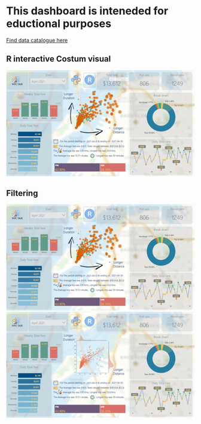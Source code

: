 # This dashboard is inteneded for eductional purposes

[Find data catalogue here](data/data_dictionary_trip_records_yellow.pdf)

## R interactive Costum visual 
![Alt Text](Animation6.gif)


## Filtering 
![Alt Text](Animation2.gif)
![Alt Text](Animation3.gif)

